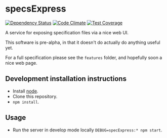 # specsExpress
[![Dependency Status](https://david-dm.org/oss-specs/specsExpress.svg)](https://david-dm.org/oss-specs/specsExpress)
[![Code Climate](https://codeclimate.com/github/oss-specs/specsExpress/badges/gpa.svg)](https://codeclimate.com/github/oss-specs/specsExpress)
[![Test Coverage](https://codeclimate.com/github/oss-specs/specsExpress/badges/coverage.svg)](https://codeclimate.com/github/oss-specs/specsExpress/coverage)

A service for exposing specification files via a nice web UI.

This software is pre-alpha, in that it doesn't do actually do anything useful yet. 

For a full specification please see the `features` folder, and hopefully soon a nice web page.

## Development installation instructions

* Install [node](https://nodejs.org/).
* Clone this repository.
* `npm install`.

## Usage

* Run the server in develop mode locally `DEBUG=specExpress:* npm start`.
